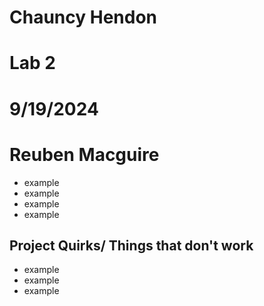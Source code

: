 # Chauncy Hendon
# Lab 2
# 9/19/2024
# Reuben Macguire
* example
* example
* example
* example
## Project Quirks/ Things that don't work
* example
* example
* example
